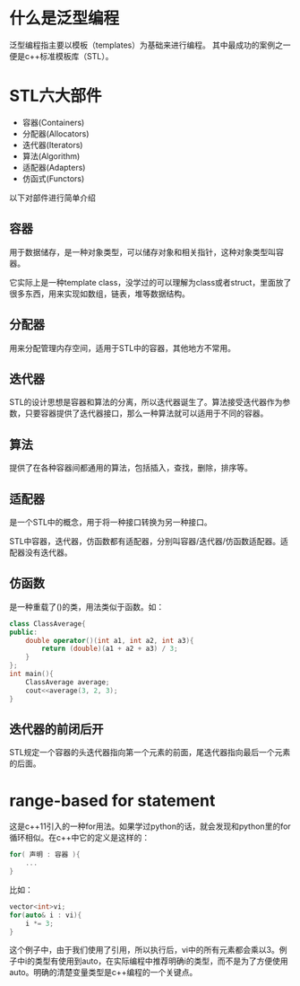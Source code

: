 # 什么是泛型编程
泛型编程指主要以模板（templates）为基础来进行编程。
其中最成功的案例之一便是c++标准模板库（STL）。
# STL六大部件
- 容器(Containers)
- 分配器(Allocators)
- 迭代器(Iterators)
- 算法(Algorithm)
- 适配器(Adapters)
- 仿函式(Functors)

以下对部件进行简单介绍
## 容器
用于数据储存，是一种对象类型，可以储存对象和相关指针，这种对象类型叫容器。

它实际上是一种template class，没学过的可以理解为class或者struct，里面放了很多东西，用来实现如数组，链表，堆等数据结构。
## 分配器
用来分配管理内存空间，适用于STL中的容器，其他地方不常用。
## 迭代器
STL的设计思想是容器和算法的分离，所以迭代器诞生了。算法接受迭代器作为参数，只要容器提供了迭代器接口，那么一种算法就可以适用于不同的容器。
## 算法
提供了在各种容器间都通用的算法，包括插入，查找，删除，排序等。
## 适配器
是一个STL中的概念，用于将一种接口转换为另一种接口。

STL中容器，迭代器，仿函数都有适配器，分别叫容器/迭代器/仿函数适配器。适配器没有迭代器。
## 仿函数
是一种重载了()的类，用法类似于函数。如：
```cpp
class ClassAverage{
public:
    double operator()(int a1, int a2, int a3){
        return (double)(a1 + a2 + a3) / 3;
    }
};
int main(){
    ClassAverage average;
    cout<<average(3, 2, 3);
}
```
## 迭代器的前闭后开
STL规定一个容器的头迭代器指向第一个元素的前面，尾迭代器指向最后一个元素的后面。
# range-based for statement
这是c++11引入的一种for用法。如果学过python的话，就会发现和python里的for循环相似。在c++中它的定义是这样的：
```cpp
for( 声明 : 容器 ){
    ...
}
```
比如：
```cpp
vector<int>vi;
for(auto& i : vi){
    i *= 3;
}
```
这个例子中，由于我们使用了引用，所以执行后，vi中的所有元素都会乘以3。例子中i的类型有使用到auto，在实际编程中推荐明确i的类型，而不是为了方便使用auto。明确的清楚变量类型是c++编程的一个关键点。